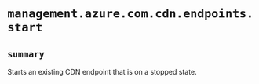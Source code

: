 # `management.azure.com.cdn.endpoints.start`

## `summary`
Starts an existing CDN endpoint that is on a stopped state.



